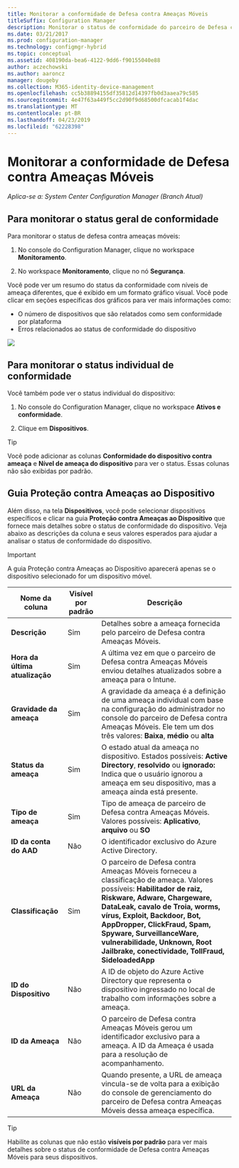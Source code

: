 ```yaml
---
title: Monitorar a conformidade de Defesa contra Ameaças Móveis
titleSuffix: Configuration Manager
description: Monitorar o status de conformidade do parceiro de Defesa contra Ameaças Móveis no console do Configuration Manager
ms.date: 03/21/2017
ms.prod: configuration-manager
ms.technology: configmgr-hybrid
ms.topic: conceptual
ms.assetid: 408190da-bea6-4122-9dd6-f90155040e88
author: aczechowski
ms.author: aaroncz
manager: dougeby
ms.collection: M365-identity-device-management
ms.openlocfilehash: cc5b38894155df35812d14397fb0d3aaea79c585
ms.sourcegitcommit: 4e47f63a449f5cc2d90f9d68500dfcacab1f4dac
ms.translationtype: MT
ms.contentlocale: pt-BR
ms.lasthandoff: 04/23/2019
ms.locfileid: "62228398"
---
```

# <a name="monitor-mobile-threat-defense-compliance"></a>**Monitorar a conformidade de Defesa contra Ameaças Móveis**

*Aplica-se a: System Center Configuration Manager (Branch Atual)*

## <a name="to-monitor-the-overall-compliance-status"></a>Para monitorar o status geral de conformidade

Para monitorar o status de defesa contra ameaças móveis:

1.  No console do Configuration Manager, clique no workspace **Monitoramento**.

2.  No workspace **Monitoramento**, clique no nó **Segurança**.

Você pode ver um resumo do status da conformidade com níveis de ameaça diferentes, que é exibido em um formato gráfico visual. Você pode clicar em seções específicas dos gráficos para ver mais informações como: 

- O número de dispositivos que são relatados como sem conformidade por plataforma
- Erros relacionados ao status de conformidade do dispositivo

![](http://i.imgur.com/bmPsiWk.png)

## <a name="to-monitor-the-individual-compliance-status"></a>Para monitorar o status individual de conformidade

Você também pode ver o status individual do dispositivo:

1.  No console do Configuration Manager, clique no workspace **Ativos e conformidade**.

2.  Clique em **Dispositivos**.

> [!TIP] 
> Você pode adicionar as colunas **Conformidade do dispositivo contra ameaça** e **Nível de ameaça do dispositivo** para ver o status. Essas colunas não são exibidas por padrão.

## <a name="device-threat-protection-tab"></a>Guia Proteção contra Ameaças ao Dispositivo

Além disso, na tela **Dispositivos**, você pode selecionar dispositivos específicos e clicar na guia **Proteção contra Ameaças ao Dispositivo** que fornece mais detalhes sobre o status de conformidade do dispositivo. Veja abaixo as descrições da coluna e seus valores esperados para ajudar a analisar o status de conformidade do dispositivo.

> [!IMPORTANT] 
> A guia Proteção contra Ameaças ao Dispositivo aparecerá apenas se o dispositivo selecionado for um dispositivo móvel.

|Nome da coluna|Visível por padrão|Descrição| 
|-|-|-|
|**Descrição**| Sim | Detalhes sobre a ameaça fornecida pelo parceiro de Defesa contra Ameaças Móveis. |
|**Hora da última atualização**| Sim | A última vez em que o parceiro de Defesa contra Ameaças Móveis enviou detalhes atualizados sobre a ameaça para o Intune. |
|**Gravidade da ameaça**| Sim | A gravidade da ameaça é a definição de uma ameaça individual com base na configuração do administrador no console do parceiro de Defesa contra Ameaças Móveis. Ele tem um dos três valores: **Baixa**, **médio** ou **alta** |
|**Status da ameaça**| Sim | O estado atual da ameaça no dispositivo. Estados possíveis: **Active Directory**, **resolvido** ou **ignorado:** Indica que o usuário ignorou a ameaça em seu dispositivo, mas a ameaça ainda está presente. |
|**Tipo de ameaça**| Sim | Tipo de ameaça de parceiro de Defesa contra Ameaças Móveis. Valores possíveis: **Aplicativo**, **arquivo** ou **SO** |
|**ID da conta do AAD**| Não | O identificador exclusivo do Azure Active Directory. |
|**Classificação**| Sim | O parceiro de Defesa contra Ameaças Móveis forneceu a classificação de ameaça. Valores possíveis: **Habilitador de raiz, Riskware, Adware, Chargeware, DataLeak, cavalo de Troia, worms, vírus, Exploit, Backdoor, Bot, AppDropper, ClickFraud, Spam, Spyware, SurveillanceWare, vulnerabilidade, Unknown, Root Jailbrake, conectividade, TollFraud, SideloadedApp** |
|**ID do Dispositivo**| Não | A ID de objeto do Azure Active Directory que representa o dispositivo ingressado no local de trabalho com informações sobre a ameaça. |
|**ID da Ameaça**| Não | O parceiro de Defesa contra Ameaças Móveis gerou um identificador exclusivo para a ameaça. A ID da Ameaça é usada para a resolução de acompanhamento. |
|**URL da Ameaça**| Não | Quando presente, a URL de ameaça vincula-se de volta para a exibição do console de gerenciamento do parceiro de Defesa contra Ameaças Móveis dessa ameaça específica. |

> [!TIP] 
> Habilite as colunas que não estão **visíveis por padrão** para ver mais detalhes sobre o status de conformidade de Defesa contra Ameaças Móveis para seus dispositivos.
